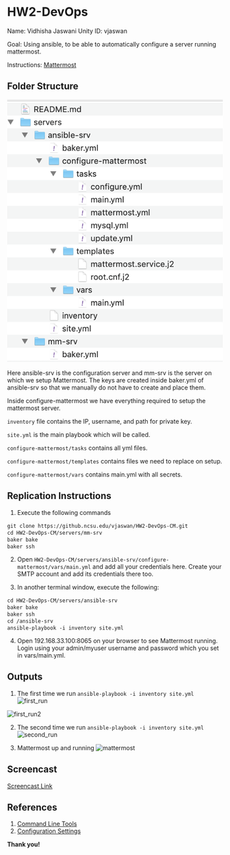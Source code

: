 # HW2-DevOps

Name: Vidhisha Jaswani Unity ID: vjaswan

Goal: Using ansible, to be able to automatically configure a server running mattermost.

Instructions: [Mattermost](https://docs.mattermost.com/install/install-ubuntu-1604.html)

## Folder Structure

![folderstructure](images/folderstructure.png)

Here ansible-srv is the configuration server and mm-srv is the server on which we setup Mattermost. The keys are created inside baker.yml of ansible-srv so that we manually do not have to create and place them.

Inside configure-mattermost we have everything required to setup the mattermost server.

```inventory``` file contains the IP, username, and path for private key.

```site.yml``` is the main playbook which will be called.

```configure-mattermost/tasks``` contains all yml files.

```configure-mattermost/templates``` contains files we need to replace on setup.

```configure-mattermost/vars``` contains main.yml with all secrets.


## Replication Instructions

1. Execute the following commands
```
git clone https://github.ncsu.edu/vjaswan/HW2-DevOps-CM.git
cd HW2-DevOps-CM/servers/mm-srv
baker bake
baker ssh
```

2. Open ```HW2-DevOps-CM/servers/ansible-srv/configure-mattermost/vars/main.yml``` and add all your credentials here. Create your SMTP account and add its credentials there too.

3. In another terminal window, execute the following:
```
cd HW2-DevOps-CM/servers/ansible-srv
baker bake
baker ssh
cd /ansible-srv
ansible-playbook -i inventory site.yml
```
4. Open 192.168.33.100:8065 on your browser to see Mattermost running. Login using your admin/myuser username and password which you set in vars/main.yml.


## Outputs

1. The first time we run ```ansible-playbook -i inventory site.yml```
![first_run](images/first_run.png)

![first_run2](images/first_run2.png)


2. The second time we run ```ansible-playbook -i inventory site.yml```
![second_run](images/second_run.png)


3. Mattermost up and running
![mattermost](images/mattermost.png)

## Screencast
[Screencast Link]()


## References
1. [Command Line Tools](https://docs.mattermost.com/administration/command-line-tools.html#mattermost-3-6-and-later)
2. [Configuration Settings](https://docs.mattermost.com/administration/config-settings.html)

**Thank you!**
